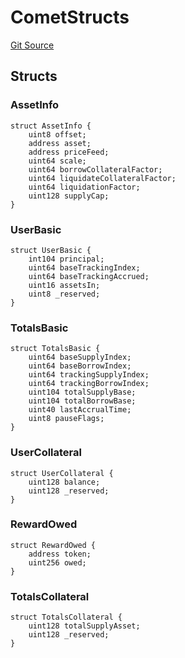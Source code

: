 # CometStructs
[Git Source](https://github.com/SyncCode2017/yield-aggregator-hh/blob/01148571bb2766461391b15c703f4fd7ab15471a/contracts/interfaces/IComet.sol)


## Structs
### AssetInfo

```solidity
struct AssetInfo {
    uint8 offset;
    address asset;
    address priceFeed;
    uint64 scale;
    uint64 borrowCollateralFactor;
    uint64 liquidateCollateralFactor;
    uint64 liquidationFactor;
    uint128 supplyCap;
}
```

### UserBasic

```solidity
struct UserBasic {
    int104 principal;
    uint64 baseTrackingIndex;
    uint64 baseTrackingAccrued;
    uint16 assetsIn;
    uint8 _reserved;
}
```

### TotalsBasic

```solidity
struct TotalsBasic {
    uint64 baseSupplyIndex;
    uint64 baseBorrowIndex;
    uint64 trackingSupplyIndex;
    uint64 trackingBorrowIndex;
    uint104 totalSupplyBase;
    uint104 totalBorrowBase;
    uint40 lastAccrualTime;
    uint8 pauseFlags;
}
```

### UserCollateral

```solidity
struct UserCollateral {
    uint128 balance;
    uint128 _reserved;
}
```

### RewardOwed

```solidity
struct RewardOwed {
    address token;
    uint256 owed;
}
```

### TotalsCollateral

```solidity
struct TotalsCollateral {
    uint128 totalSupplyAsset;
    uint128 _reserved;
}
```

